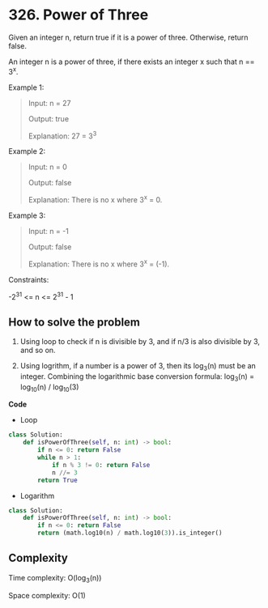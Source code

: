 # 326. Power of Three

Given an integer n, return true if it is a power of three. Otherwise, return false.

An integer n is a power of three, if there exists an integer x such that n == 3<sup>x</sup>.

Example 1:
> Input: n = 27
>
> Output: true
>
> Explanation: 27 = 3<sup>3</sup>

Example 2:
> Input: n = 0
>
> Output: false
>
> Explanation: There is no x where 3<sup>x</sup> = 0.

Example 3:
> Input: n = -1
>
> Output: false
>
> Explanation: There is no x where 3<sup>x</sup> = (-1).

Constraints:

-2<sup>31</sup> <= n <= 2<sup>31</sup> - 1

## How to solve the problem

1. Using loop to check if n is divisible by 3, and if n/3 is also divisible by 3, and so on.

2. Using logrithm, if a number is a power of 3, then its log<sub>3</sub>(n) must be an integer. Combining the logarithmic base conversion formula: log<sub>3</sub>(n) = log<sub>10</sub>(n) / log<sub>10</sub>(3)

**Code**

- Loop
```Python
class Solution:
    def isPowerOfThree(self, n: int) -> bool:
        if n <= 0: return False
        while n > 1:
            if n % 3 != 0: return False
            n //= 3
        return True
```
- Logarithm

```Python
class Solution:
    def isPowerOfThree(self, n: int) -> bool:
        if n <= 0: return False
        return (math.log10(n) / math.log10(3)).is_integer()
```

## Complexity

Time complexity: O(log<sub>3</sub>(n))

Space complexity: O(1)